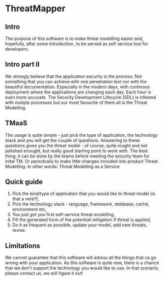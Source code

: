 # ThreatMapper

## Intro
The purpose of this software is to make threat modelling easier and, hopefully, after some introduction, to be served as self-service tool for developers. 

## Intro part II
We strongly believe that the application security is the process. Not something that you can achieve with one penetration test nor with the beautiful documentation. Especially in the modern days, with continous deployment where the applications are changing each day. Each hour is even more accurate. The Security Development Lifecycle (SDL) is infested with mutiple processes but our most favourite of them all is the Threat Modelling.

## TMaaS
The usage is quite simple - just pick the type of application, the technology stack and you will get the couple of questions. Answering to these questions gives you the threat model - of course, quite rought and not polished enought, but really good starting point to work with. The best thing, it can be done by the teams before meeting the security team for inital TM. Or periodcaily to make little changes included into product Threat Modelling. In other words: Threat Modelling as a Service 

## Quick guide
1. Pick the kind/type of application that you would like to threat model (is that a verb?), 
2. Pick the technology stack - language, framework, database, cache, environment etc,
3. You just got you first self-service threat modelling,
4. Fill the generated form of the potentiall mitigation if threat is applied,
5. Do it as frequent as possible, update your model, add new threats, revise.

## Limitations
We cannot guarantee that this software will adress all the things that ca go wrong with your application. As this software is quite new, there is a chance that we don't support the technology you would like to use. In that scenario, please contact us, we will figure it out!
